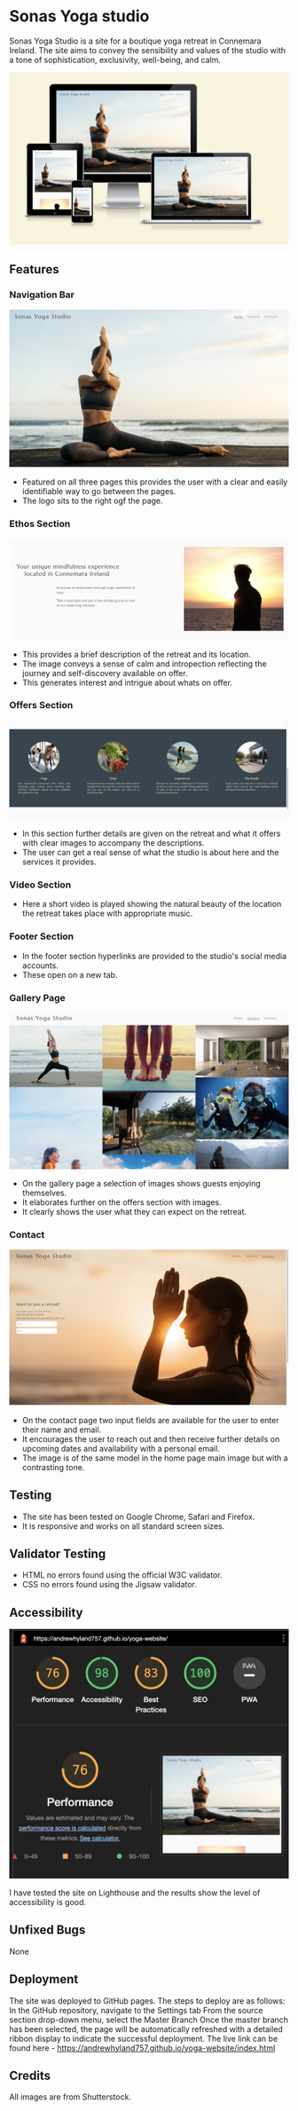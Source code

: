 # Sonas Yoga studio

Sonas Yoga Studio is a site for a boutique yoga retreat in Connemara Ireland.  The site aims to convey the sensibility and values of the studio with a tone of sophistication, exclusivity, well-being, and calm. 


![Screenshot of homepages](assets/images/screenshot.jpg)

## Features

### Navigation Bar
![Screenshot of navigation, logo and main image](assets/images/screenshot-homepage.jpg)
* Featured on all three pages this provides the user with a clear and easily identifiable way to go between the pages.
* The logo sits to the right ogf the page. 

### Ethos Section
![Screenshot of ethos section](assets/images/screenshot-ethos.jpg)
* This provides a brief description of the retreat and its location.
* The image conveys a sense of calm and intropection reflecting the journey and self-discovery available on offer. 
* This generates interest and intrigue about whats on offer. 

### Offers Section
![Screenshot of offers section](assets/images/screenshot-offers.jpg)
* In this section further details are given on the retreat and what it offers with clear images to accompany the descriptions.
* The user can get a real sense of what the studio is about here and the services it provides.   

### Video Section
* Here a short video is played showing the natural beauty of the location the retreat takes place with appropriate music. 

### Footer Section
* In the footer section hyperlinks are provided to the studio's social media accounts.
* These open on a new tab.  

### Gallery Page
![Screenshot of gallery page](assets/images/screenshot-gallery.jpg)
* On the gallery page a selection of images shows guests enjoying themselves.
* It elaborates further on the offers section with images. 
* It clearly shows the user what they can expect on the retreat. 

### Contact
![Screenshot of contact page](assets/images/screenshot-contact.jpg)
* On the contact page two input fields are available for the user to enter their name and email.
* It encourages the user to reach out and then receive further details on upcoming dates and availability with a personal email.  
* The image is of the same model in the home page main image but with a contrasting tone. 
## Testing

* The site has been tested on Google Chrome, Safari and Firefox. 
* It is responsive and works on all standard screen sizes. 


## Validator Testing

* HTML no errors found using the official W3C validator. 
* CSS no errors found using the Jigsaw validator. 

## Accessibility
![Screenshot of homepages](assets/images/screenshot-accessibility.jpg)

I have tested the site on Lighthouse and the results show the level of accessibility is good. 

## Unfixed Bugs
None

## Deployment
The site was deployed to GitHub pages. The steps to deploy are as follows:
In the GitHub repository, navigate to the Settings tab
From the source section drop-down menu, select the Master Branch
Once the master branch has been selected, the page will be automatically refreshed with a detailed ribbon display to indicate the successful deployment.
The live link can be found here - https://andrewhyland757.github.io/yoga-website/index.html

## Credits

All images are from Shutterstock.

